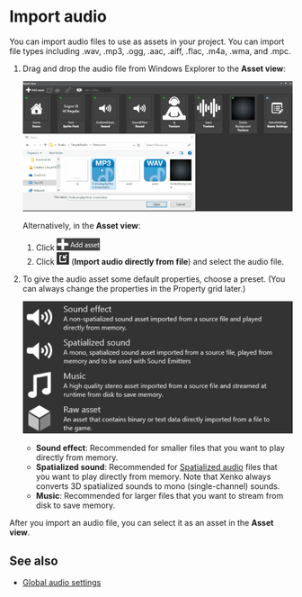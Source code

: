 # Import audio

You can import audio files to use as assets in your project. You can import file types including .wav, .mp3, .ogg, .aac, .aiff, .flac, .m4a, .wma, and .mpc.

1. Drag and drop the audio file from Windows Explorer to the **Asset view**:

    ![](media/import-setup-drag-and-drop-audio-to-asset-view.gif)

    Alternatively, in the **Asset view**: 
    
    1. Click ![](media/index-audio-add-new-asset-button.png) 
    2. Click ![](media/index-audio-import-audio-directly-from-file.png) (**Import audio directly from file**) and select the audio file.

2. To give the audio asset some default properties, choose a preset. (You can always change the properties in the Property grid later.)

    ![Choose Asset type](media/import-audio-choose-asset-type.png)

    * **Sound effect**: Recommended for smaller files that you want to play directly from memory.
    * **Spatialized sound**: Recommended for [Spatialized audio](spatialized-audio.md) files that you want to play directly from memory. Note that Xenko always converts 3D spatialized sounds to mono (single-channel) sounds.
    * **Music**: Recommended for larger files that you want to stream from disk to save memory.

After you import an audio file, you can select it as an asset in the **Asset view**.

## See also
* [Global audio settings](global-audio-settings.md)